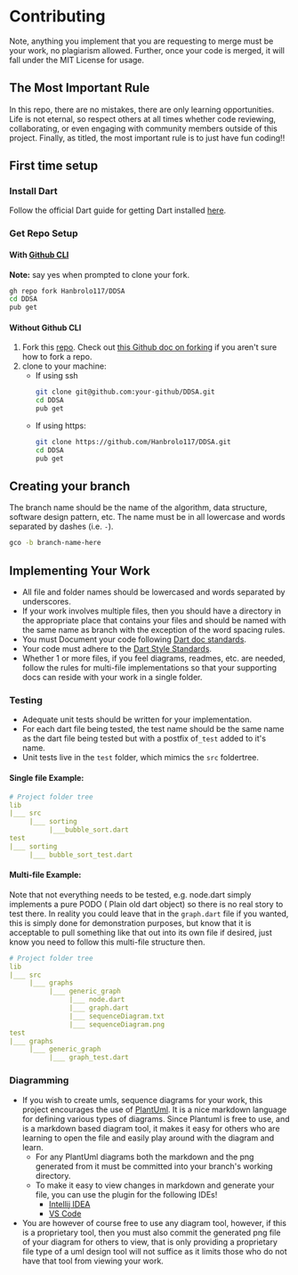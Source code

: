 # Contributing
Note, anything you implement that you are requesting to merge must be your work, no plagiarism allowed.
Further, once your code is merged, it will fall under the MIT License for usage.

## The Most Important Rule
In this repo, there are no mistakes, there are only learning opportunities. Life is not eternal,
so respect others at all times whether code reviewing, collaborating, or even engaging with community members
outside of this project. Finally, as titled, the most important rule is to just have fun coding!!   

## First time setup

### Install Dart
Follow the official Dart guide for getting Dart installed [here](https://dart.dev/get-dart).
 
### Get Repo Setup

#### With [Github CLI](https://cli.github.com/)
**Note:** say yes when prompted to clone your fork.
```bash
gh repo fork Hanbrolo117/DDSA
cd DDSA
pub get
```

#### Without Github CLI
1. Fork this [repo](https://github.com/Hanbrolo117/DDSA). 
Check out [this Github doc on forking](https://docs.github.com/en/free-pro-team@latest/github/getting-started-with-github/fork-a-repo)
 if you aren't sure how to fork a repo. 
2. clone to your machine:
    - If using ssh
       ```bash
      git clone git@github.com:your-github/DDSA.git
      cd DDSA
      pub get
       ```
   - If using https:
       ```bash
      git clone https://github.com/Hanbrolo117/DDSA.git
     cd DDSA
     pub get
       ``` 



## Creating your branch
The branch name should be the name of the algorithm, data structure, software design pattern, etc.
The name must be in all lowercase and words separated by dashes (i.e. `-`).
```bash
gco -b branch-name-here
```

## Implementing Your Work
- All file and folder names should be lowercased and words separated by underscores.
- If your work involves multiple files, then you should have a directory in the appropriate place that contains your files and
should be named with the same name as branch with the exception of the word spacing rules.
- You must Document your code following [Dart doc standards](https://dart.dev/guides/language/effective-dart/documentation).
- Your code must adhere to the [Dart Style Standards](https://dart.dev/guides/language/effective-dart/style).
- Whether 1 or more files, if you feel diagrams, readmes, etc. are needed, follow the rules for multi-file implementations
so that your supporting docs can reside with your work in a single folder.
### Testing
- Adequate unit tests should be written for your implementation.
- For each dart file being tested, the test name should be the same name as the dart file being tested
but with a postfix of`_test` added to it's name.   
- Unit tests live in the `test` folder,
which mimics the `src` foldertree.

#### Single file Example:
```yaml
# Project folder tree
lib
|___ src
     |___ sorting
          |___bubble_sort.dart
test
|___ sorting
     |___ bubble_sort_test.dart
```

#### Multi-file Example:
Note that not everything needs to be tested, e.g. node.dart
simply implements a pure PODO ( Plain old dart object) so there is no real story to test there.
In reality you could leave that in the `graph.dart` file if
you wanted, this is simply done for demonstration purposes, but know
that it is acceptable to pull something like that out into its own file if
desired, just know you need to follow this multi-file structure then.
```yaml
# Project folder tree
lib
|___ src
     |___ graphs
          |___ generic_graph
               |___ node.dart
               |___ graph.dart
               |___ sequenceDiagram.txt
               |___ sequenceDiagram.png
test
|___ graphs
     |___ generic_graph
          |___ graph_test.dart
```

### Diagramming
- If you wish to create umls, sequence diagrams for your work, this project encourages the use
of [PlantUml](https://plantuml.com/). It is a nice markdown language for defining various types of diagrams. Since Plantuml
is free to use, and is a markdown based diagram tool, it makes it easy for others who are learning to
open the file and easily play around with the diagram and learn. 
  - For any PlantUml diagrams both the markdown and the png generated from it must be committed into your
  branch's working directory.
  - To make it easy to view changes in markdown and generate your file, you can use the plugin for the following
  IDEs!
    - [Intellij IDEA](https://plugins.jetbrains.com/plugin/7017-plantuml-integration)
    - [VS Code](https://marketplace.visualstudio.com/items?itemName=jebbs.plantuml)
- You are however of course free to use any diagram tool, however, if this is a proprietary tool, then
you must also commit the generated png file of your diagram for others to view, that is only providing a
proprietary file type of a uml design tool will not suffice as it limits those who do not have that tool
from viewing your work. 